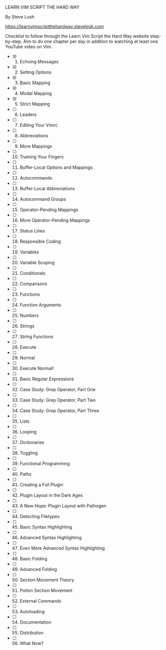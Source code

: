 LEARN VIM SCRIPT THE HARD WAY

By Steve Losh

https://learnvimscriptthehardway.stevelosh.com

Checklist to follow through the Learn Vim Script the Hard Way website step-by-step.
Aim to do one chapter per day in addition to watching at least one YouTube video on
Vim.


- [x] 1. Echoing Messages
- [x] 2. Setting Options
- [x] 3. Basic Mapping
- [x] 4. Modal Mapping
- [x] 5. Strict Mapping
- [ ] 6. Leaders
- [ ] 7. Editing Your Vimrc
- [ ] 8. Abbreviations
- [ ] 9. More Mappings
- [ ] 10. Training Your Fingers
- [ ] 11. Buffer-Local Options and Mappings
- [ ] 12. Autocommands
- [ ] 13. Buffer-Local Abbreviations
- [ ] 14. Autocommand Groups
- [ ] 15. Operator-Pending Mappings
- [ ] 16. More Operator-Pending Mappings
- [ ] 17. Status Lines
- [ ] 18. Responsible Coding
- [ ] 19. Variables
- [ ] 20. Variable Scoping
- [ ] 21. Conditionals
- [ ] 22. Comparisons
- [ ] 23. Functions
- [ ] 24. Function Arguments
- [ ] 25. Numbers
- [ ] 26. Strings
- [ ] 27. String Functions
- [ ] 28. Execute
- [ ] 29. Normal
- [ ] 30. Execute Normal!
- [ ] 31. Basic Regular Expressions
- [ ] 32. Case Study: Grep Operator, Part One
- [ ] 33. Case Study: Grep Operator, Part Two
- [ ] 34. Case Study: Grep Operator, Part Three
- [ ] 35. Lists
- [ ] 36. Looping
- [ ] 37. Dictionaries
- [ ] 38. Toggling
- [ ] 39. Functional Programming
- [ ] 40. Paths
- [ ] 41. Creating a Full Plugin
- [ ] 42. Plugin Layout in the Dark Ages
- [ ] 43. A New Hope: Plugin Layout with Pathogen
- [ ] 44. Detecting Filetypes
- [ ] 45. Basic Syntax Highlighting
- [ ] 46. Advanced Syntax Highlighting
- [ ] 47. Even More Advanced Syntax Highlighting
- [ ] 48. Basic Folding
- [ ] 49. Advanced Folding
- [ ] 50. Section Movement Theory
- [ ] 51. Potion Section Movement
- [ ] 52. External Commands
- [ ] 53. Autoloading
- [ ] 54. Documentation
- [ ] 55. Distribution
- [ ] 56. What Now?
